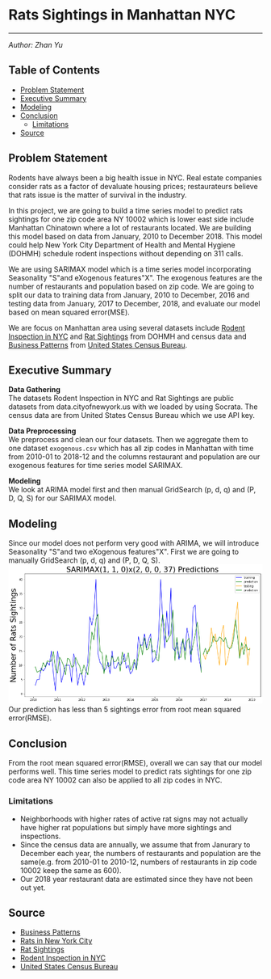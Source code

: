 # Rats Sightings in Manhattan NYC

---

_Author: Zhan Yu_ 

## Table of Contents 

* [Problem Statement](#Problem-Statement)  
* [Executive Summary](#Executive-Summary)  
* [Modeling](#Modeling)  
* [Conclusion](#Conclusion)  
    - [Limitations](#Limitations)   
* [Source](#Source)  

## Problem Statement  

Rodents have always been a big health issue in NYC. Real estate companies consider rats as a factor of devaluate housing prices; restaurateurs believe that rats issue is the matter of survival in the industry.   

In this project, we are going to build a time series model to predict rats sightings for one zip code area NY 10002 which is lower east side include Manhattan Chinatown where a lot of restaurants located. We are building this model based on data from January, 2010 to December 2018. This model could help New York City Department of Health and Mental Hygiene (DOHMH) schedule rodent inspections without depending on 311 calls.   

We are using SARIMAX model which is a time series model incorporating Seasonality "S"and eXogenous features"X". The exogenous features are the number of restaurants and population based on zip code. We are going to split our data to training data from January, 2010 to December, 2016 and testing data from January, 2017 to December, 2018, and evaluate our model based on mean squared error(MSE).  

We are focus on Manhattan area using several datasets include [Rodent Inspection in NYC](https://data.cityofnewyork.us/Health/Rodent-Inspection/p937-wjvj) and [Rat Sightings](https://data.cityofnewyork.us/Social-Services/Rat-Sightings/3q43-55fe) from DOHMH and census data and [Business Patterns](https://www.census.gov/data/developers/data-sets/cbp-nonemp-zbp/zbp-api.2010.html) from [United States Census Bureau](https://www.census.gov/en.html).    

## Executive Summary  
**Data Gathering**  
The datasets Rodent Inspection in NYC and Rat Sightings are public datasets from data.cityofnewyork.us with we loaded by using Socrata. The census data are from United States Census Bureau which we use API key.   

**Data Preprocessing**  
We preprocess and clean our four datasets. Then we aggregate them to one dataset `exogenous.csv` which has all zip codes in Manhattan with time from 2010-01 to 2018-12 and the columns restaurant and population are our exogenous features for time series model SARIMAX.   

**Modeling**  
We look at ARIMA model first and then manual GridSearch (p, d, q) and (P, D, Q, S) for our SARIMAX model.  

## Modeling  
Since our model does not perform very good with ARIMA, we will introduce Seasonality "S"and two eXogenous features"X". First we are going to manually GridSearch (p, d, q) and (P, D, Q, S). 
![](./images/sarimax.png)
Our prediction has less than 5 sightings error from root mean squared error(RMSE).

## Conclusion
From the root mean squared error(RMSE), overall we can say that our model performs well. This time series model to predict rats sightings for one zip code area NY 10002 can also be applied to all zip codes in NYC.

### Limitations   
- Neighborhoods with higher rates of active rat signs may not actually have higher rat populations but simply have more sightings and inspections.  
- Since the census data are annually, we assume that from Janurary to December each year, the numbers of restaurants and population are the same(e.g. from 2010-01 to 2010-12, numbers of restaurants in zip code 10002 keep the same as 600).   
- Our 2018 year restaurant data are estimated since they have not been out yet.   

## Source  
- [Business Patterns](https://www.census.gov/data/developers/data-sets/cbp-nonemp-zbp/zbp-api.2010.html)   
- [Rats in New York City](https://en.wikipedia.org/wiki/Rats_in_New_York_City)   
- [Rat Sightings](https://data.cityofnewyork.us/Social-Services/Rat-Sightings/3q43-55fe)   
- [Rodent Inspection in NYC](https://data.cityofnewyork.us/Health/Rodent-Inspection/p937-wjvj)   
- [United States Census Bureau](https://www.census.gov/en.html)   
